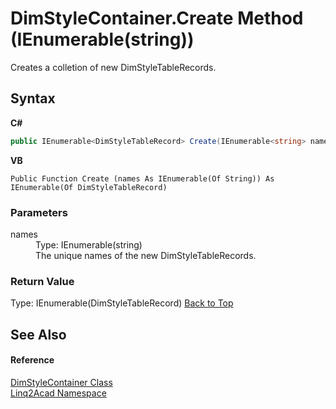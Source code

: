 # DimStyleContainer.Create Method (IEnumerable(string))
 

Creates a colletion of new DimStyleTableRecords.

## Syntax

**C#**<br />
``` C#
public IEnumerable<DimStyleTableRecord> Create(IEnumerable<string> names)
```

**VB**<br />
``` VB
Public Function Create (names As IEnumerable(Of String)) As IEnumerable(Of DimStyleTableRecord)
```


### Parameters
<dl><dt>names</dt><dd>Type: IEnumerable(string)<br />The unique names of the new DimStyleTableRecords.</dd></dl>

### Return Value
Type: IEnumerable(DimStyleTableRecord)
<a href="#DimStyleContainerCreate-Method-IEnumerablestring">Back to Top</a>

## See Also


#### Reference
<a href="T_Linq2Acad_DimStyleContainer.md#DimStyleContainer-Class">DimStyleContainer Class</a><br /><a href="N_Linq2Acad.md#Linq2Acad-Namespace">Linq2Acad Namespace</a><br />
